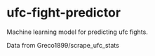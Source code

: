 # ufc-fight-predictor
Machine learning model for predicting ufc fights.

Data from Greco1899/scrape_ufc_stats
